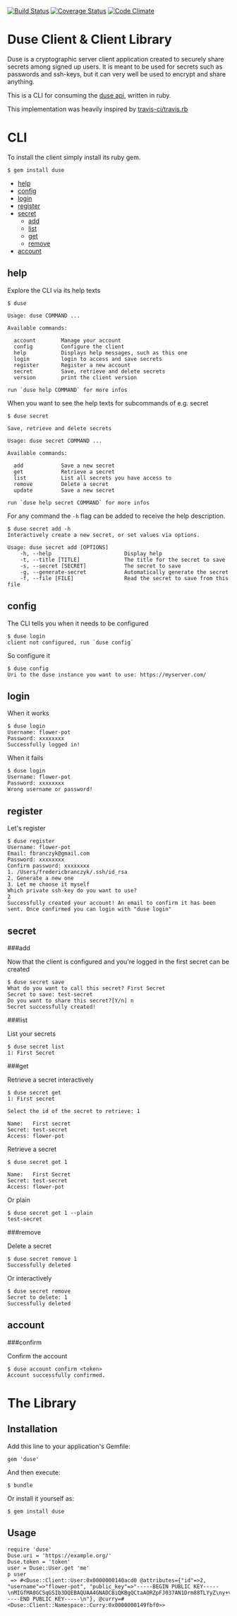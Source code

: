 [![Build Status](https://travis-ci.org/duse-io/duse.rb.svg?branch=master)](https://travis-ci.org/duse-io/duse.rb)
[![Coverage Status](https://coveralls.io/repos/duse-io/duse.rb/badge.svg?branch=master)](https://coveralls.io/r/duse-io/duse.rb?branch=master)
[![Code Climate](https://codeclimate.com/github/duse-io/duse.rb/badges/gpa.svg)](https://codeclimate.com/github/duse-io/duse.rb)

Duse Client & Client Library
============================

Duse is a cryptographic server client application created to securely share
secrets among signed up users. It is meant to be used for secrets such as
passwords and ssh-keys, but it can very well be used to encrypt and share
anything.

This is a CLI for consuming the [duse api](https://github.com/duse-io/api),
written in ruby.

This implementation was heavily inspired by [travis-ci/travis.rb](https://github.com/travis-ci/travis.rb)

CLI
===

To install the client simply install its ruby gem.

	$ gem install duse

* [help](#help)
* [config](#config)
* [login](#login)
* [register](#register)
* [secret](#secret)
  * [add](#add)
  * [list](#list)
  * [get](#get)
  * [remove](#remove)
* [account](#account)

help
----

Explore the CLI via its help texts

	$ duse
	
	Usage: duse COMMAND ...
	
	Available commands:
	
	  account        Manage your account
	  config         Configure the client
	  help           Displays help messages, such as this one
	  login          login to access and save secrets
	  register       Register a new account
	  secret         Save, retrieve and delete secrets
	  version        print the client version
	
	run `duse help COMMAND` for more infos

When you want to see the help texts for subcommands of e.g. secret

	$ duse secret
	
	Save, retrieve and delete secrets
	
	Usage: duse secret COMMAND ...
	
	Available commands:
	
	  add            Save a new secret
	  get            Retrieve a secret
	  list           List all secrets you have access to
	  remove         Delete a secret
	  update         Save a new secret
	
	run `duse help secret COMMAND` for more infos

For any command the `-h` flag can be added to receive the help description.

	$ duse secret add -h 
	Interactively create a new secret, or set values via options.
	
	Usage: duse secret add [OPTIONS]
	    -h, --help                       Display help
	    -t, --title [TITLE]              The title for the secret to save
	    -s, --secret [SECRET]            The secret to save
	    -g, --generate-secret            Automatically generate the secret
	    -f, --file [FILE]                Read the secret to save from this file

config
------

The CLI tells you when it needs to be configured

	$ duse login
	client not configured, run `duse config`

So configure it

	$ duse config
	Uri to the duse instance you want to use: https://myserver.com/

login
-----

When it works

	$ duse login
	Username: flower-pot
	Password: xxxxxxxx
	Successfully logged in!

When it fails

	$ duse login
	Username: flower-pot
	Password: xxxxxxxx
	Wrong username or password!

register
--------

Let's register

	$ duse register
	Username: flower-pot
	Email: fbranczyk@gmail.com
	Password: xxxxxxxx
	Confirm password: xxxxxxxx
	1. /Users/fredericbranczyk/.ssh/id_rsa
	2. Generate a new one
	3. Let me choose it myself
	Which private ssh-key do you want to use?
	2
	Successfully created your account! An email to confirm it has been sent. Once confirmed you can login with "duse login"

secret
------

###add

Now that the client is configured and you're logged in the first secret can be
created

	$ duse secret save
	What do you want to call this secret? First Secret
	Secret to save: test-secret
	Do you want to share this secret?[Y/n] n
	Secret successfully created!

###list

List your secrets

	$ duse secret list
	1: First Secret

###get

Retrieve a secret interactively

	$ duse secret get
	1: First secret
	
	Select the id of the secret to retrieve: 1
	
	Name:   First secret
	Secret: test-secret
	Access: flower-pot

Retrieve a secret

	$ duse secret get 1
	
	Name:   First Secret
	Secret: test-secret
	Access: flower-pot

Or plain

	$ duse secret get 1 --plain
	test-secret

###remove

Delete a secret

	$ duse secret remove 1
	Successfully deleted

Or interactively

	$ duse secret remove
	Secret to delete: 1
	Successfully deleted

account
-------

###confirm

Confirm the account

	$ duse account confirm <token>
	Account successfully confirmed.

The Library
===========

Installation
------------

Add this line to your application's Gemfile:

	gem 'duse'

And then execute:

	$ bundle

Or install it yourself as:

	$ gem install duse

Usage
-----

	require 'duse'
	Duse.uri = 'https://example.org/'
	Duse.token = 'token'
	user = Duse::User.get 'me'
	p user
	 => #<Duse::Client::User:0x0000000140acd0 @attributes={"id"=>2, "username"=>"flower-pot", "public_key"=>"-----BEGIN PUBLIC KEY-----\nMIGfMA0GCSqGSIb3DQEBAQUAA4GNADCBiQKBgQCtaAORZpFJ037AN1Drm88TLYyZ\ny+vLyVZr9XKPfMUF/KCHEsT1gJfQYFRI7t/gHjL3VouKM10671f/g8s5t1hWHF6Y\nOvaFTd3yDXAkf86x5jrPBrIH6M3M5WOwwqwW9aRF22CFzlBoCoV4GQt4KhRzqrG2\nkRJULsBuT9TiHCKEPwIDAQAB\n-----END PUBLIC KEY-----\n"}, @curry=#<Duse::Client::Namespace::Curry:0x0000000149fbf0>>
